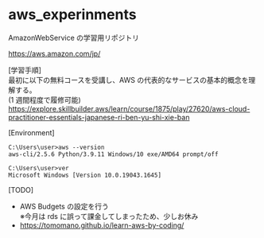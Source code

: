 # aws_experinments

AmazonWebService の学習用リポジトリ

https://aws.amazon.com/jp/

[学習手順]  
最初に以下の無料コースを受講し、AWS の代表的なサービスの基本的概念を理解する。  
(1 週間程度で履修可能)  
https://explore.skillbuilder.aws/learn/course/1875/play/27620/aws-cloud-practitioner-essentials-japanese-ri-ben-yu-shi-xie-ban

[Environment]

```
C:\Users\user>aws --version
aws-cli/2.5.6 Python/3.9.11 Windows/10 exe/AMD64 prompt/off

C:\Users\user>ver
Microsoft Windows [Version 10.0.19043.1645]
```

[TODO]

- AWS Budgets の設定を行う  
  ※今月は rds に誤って課金してしまったため、少しお休み
- https://tomomano.github.io/learn-aws-by-coding/

